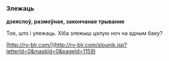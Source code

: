 ### Злежаць
**дзеяслоў, размоўнае, закончанае трыванне**

Тое, што і улежаць. Хіба злежыш цэлую ноч на адным баку?

<a rel="author">[http://rv-blr.com/](http://rv-blr.com/slounik.jsp?letterId=0&maskId=0&pageId=1159)</a>
